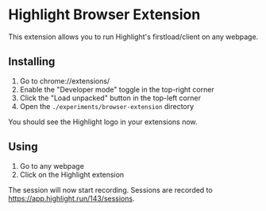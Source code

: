 # Highlight Browser Extension

This extension allows you to run Highlight's firstload/client on any webpage.

## Installing

1. Go to chrome://extensions/
2. Enable the "Developer mode" toggle in the top-right corner
3. Click the "Load unpacked" button in the top-left corner
4. Open the `./experiments/browser-extension` directory

You should see the Highlight logo in your extensions now.

## Using

1. Go to any webpage
2. Click on the Highlight extension

The session will now start recording. Sessions are recorded to https://app.highlight.run/143/sessions.
